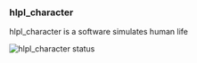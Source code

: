 
### hlpl_character 
<p style="font-size:14px;">hlpl_character is a software simulates human life</p>

![hlpl_character status](https://hlpl.net/public_files/character-uc.png)
